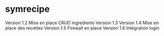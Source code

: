 # symrecipe
Version 1.2
Mise en place CRUD ingredients
Version 1.3
Version 1.4
Mise en place des recettes
Version 1.5
Firewall en place
Version 1.6
Intégration login
